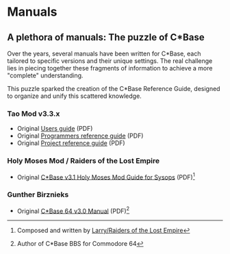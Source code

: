 # Manuals

## A plethora of manuals: The puzzle of C\*Base

Over the years, several manuals have been written for C\*Base, each tailored to specific versions and their unique settings. The real challenge lies in piecing together these fragments of information to achieve a more "complete" understanding.

This puzzle sparked the creation of the C\*Base Reference Guide, designed to organize and unify this scattered knowledge.

### Tao Mod v3.3.x
- Original [Users guide](manuals/cbase-v3.3-user-guide.pdf) (PDF)
- Original [Programmers reference guide](manuals/cbase-v3.3-programmers-reference-guide.pdf) (PDF)
- Original [Project reference guide](manuals/cbase-v3.3-project-reference-guide.pdf) (PDF)

### Holy Moses Mod / Raiders of the Lost Empire
- Original [C*Base v3.1 Holy Moses Mod Guide for Sysops](manuals/cbase-v3.1-holy-moses-mod-guide-for-sysops.pdf) (PDF)[^1]


### Gunther Birznieks
- Original [C\*Base 64 v3.0 Manual](manuals/cbase-v3.0-manual.pdf) (PDF)[^2]

[^1]: Composed and written by [Larry/Raiders of the Lost Empire](https://csdb.dk/scener/?id=7207)
[^2]: Author of C\*Base BBS for Commodore 64